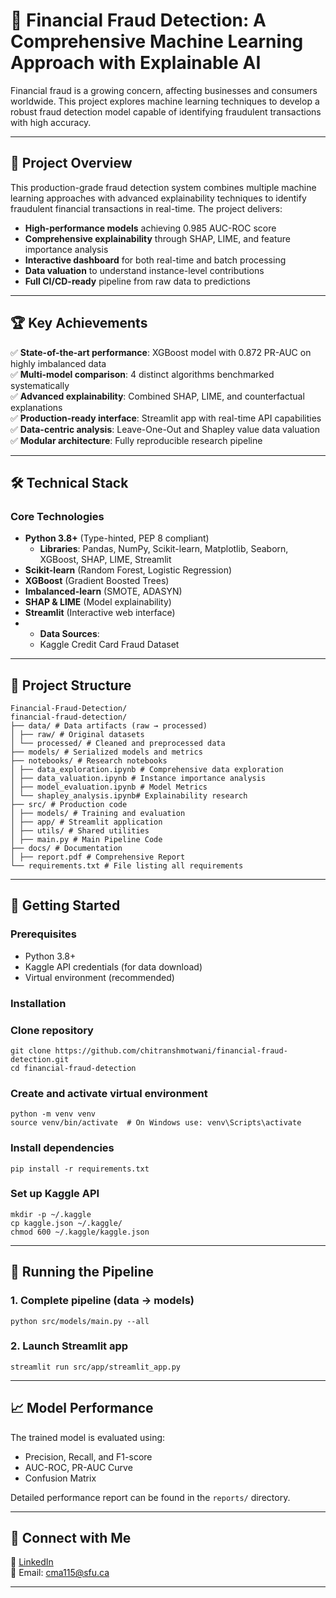 # 🚀 Financial Fraud Detection: A Comprehensive Machine Learning Approach with Explainable AI

Financial fraud is a growing concern, affecting businesses and consumers worldwide. This project explores machine learning techniques to develop a robust fraud detection model capable of identifying fraudulent transactions with high accuracy.

---

## 📌 Project Overview

This production-grade fraud detection system combines multiple machine learning approaches with advanced explainability techniques to identify fraudulent financial transactions in real-time. The project delivers:

- **High-performance models** achieving 0.985 AUC-ROC score
- **Comprehensive explainability** through SHAP, LIME, and feature importance analysis
- **Interactive dashboard** for both real-time and batch processing
- **Data valuation** to understand instance-level contributions
- **Full CI/CD-ready** pipeline from raw data to predictions

---

## 🏆 Key Achievements

✅ **State-of-the-art performance**: XGBoost model with 0.872 PR-AUC on highly imbalanced data  
✅ **Multi-model comparison**: 4 distinct algorithms benchmarked systematically  
✅ **Advanced explainability**: Combined SHAP, LIME, and counterfactual explanations  
✅ **Production-ready interface**: Streamlit app with real-time API capabilities  
✅ **Data-centric analysis**: Leave-One-Out and Shapley value data valuation  
✅ **Modular architecture**: Fully reproducible research pipeline  

---

## 🛠️ Technical Stack

### Core Technologies
- **Python 3.8+** (Type-hinted, PEP 8 compliant)
  - **Libraries**: Pandas, NumPy, Scikit-learn, Matplotlib, Seaborn, XGBoost, SHAP, LIME, Streamlit  
- **Scikit-learn** (Random Forest, Logistic Regression)
- **XGBoost** (Gradient Boosted Trees)
- **Imbalanced-learn** (SMOTE, ADASYN)
- **SHAP & LIME** (Model explainability)
- **Streamlit** (Interactive web interface)
- - **Data Sources**:  
  - Kaggle Credit Card Fraud Dataset  

---

## 📂 Project Structure  
```
Financial-Fraud-Detection/
financial-fraud-detection/
├── data/ # Data artifacts (raw → processed)
│ ├── raw/ # Original datasets
│ └── processed/ # Cleaned and preprocessed data
├── models/ # Serialized models and metrics
├── notebooks/ # Research notebooks
│ ├── data_exploration.ipynb # Comprehensive data exploration
│ ├── data_valuation.ipynb # Instance importance analysis
│ ├── model_evaluation.ipynb # Model Metrics
│ └── shapley_analysis.ipynb# Explainability research
├── src/ # Production code
│ ├── models/ # Training and evaluation
│ ├── app/ # Streamlit application
│ ├── utils/ # Shared utilities
│ ├── main.py # Main Pipeline Code
├── docs/ # Documentation
│ ├── report.pdf # Comprehensive Report
└── requirements.txt # File listing all requirements
```

---

## 🚀 Getting Started

### Prerequisites
- Python 3.8+
- Kaggle API credentials (for data download)
- Virtual environment (recommended)

### Installation

### Clone repository
```
git clone https://github.com/chitranshmotwani/financial-fraud-detection.git
cd financial-fraud-detection
```

### Create and activate virtual environment
```
python -m venv venv
source venv/bin/activate  # On Windows use: venv\Scripts\activate
```

### Install dependencies
```
pip install -r requirements.txt
```

### Set up Kaggle API
```
mkdir -p ~/.kaggle
cp kaggle.json ~/.kaggle/
chmod 600 ~/.kaggle/kaggle.json
```
---

## 🚀 Running the Pipeline

### 1. Complete pipeline (data → models)
```
python src/models/main.py --all
```


### 2. Launch Streamlit app
```
streamlit run src/app/streamlit_app.py
```
---

## 📈 Model Performance  
The trained model is evaluated using:  
- Precision, Recall, and F1-score  
- AUC-ROC, PR-AUC Curve  
- Confusion Matrix  

Detailed performance report can be found in the `reports/` directory.

---

## 🔗 Connect with Me  
💼 [LinkedIn](https://www.linkedin.com/in/chitranshmotwani)  
📧 Email: [cma115@sfu.ca](mailto:cma115@sfu.ca)  

---
